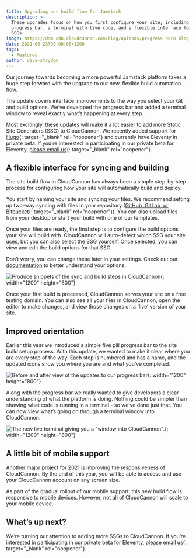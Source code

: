 ```yaml
---
title: Upgrading our build flow for Jamstack
description: >-
  These upgrades focus on how you first configure your site, including a
  progress bar, a terminal with live code, and a flexible interface for more
  SSGs. 
image: https://dam-cdn.cloudcannon.com/blog/uploads/progress-hero-blog-1200x800-3.png
date: 2021-06-23T00:00:00+1200
tags:
  - Features
author: dave-strydom
---
```

Our journey towards becoming a more powerful Jamstack platform takes a huge step forward with the upgrade to our new, flexible build automation flow.&nbsp;

The update covers interface improvements to the way you select your Git and build options. We’ve developed the progress bar and added a terminal window to reveal exactly what’s happening at every step.&nbsp;

Most excitingly, these updates will make it a lot easier to add more Static Site Generators (SSG) to CloudCannon. We recently added support for [Hugo](https://cloudcannon.com/blog/hugo-support-in-cloudcannon/){: target="_blank" rel="noopener"} and currently have Eleventy in private beta. If you’re interested in participating in our private beta for Eleventy, [please email us](https://cloudcannon.com/documentation/support/){: target="_blank" rel="noopener"}. &nbsp;

## A flexible interface for syncing and building

The site build flow in CloudCannon has always been a simple step-by-step process for configuring how your site will automatically build and deploy.&nbsp;&nbsp;

You start by naming your site and syncing your files. We recommend setting up two-way syncing with files in your repository ([GitHub, GitLab, or Bitbucket](https://cloudcannon.com/sync/){: target="_blank" rel="noopener"}). You can also upload files from your desktop or start your build with one of our templates. &nbsp;&nbsp;

Once your files are ready, the final step is to configure the build options your site will build with. CloudCannon will auto-detect which SSG your site uses, but you can also select the SSG yourself. Once selected, you can view and edit the build options for that SSG.

Don’t worry, you can change these later in your settings. Check out our [documentation](https://cloudcannon.com/documentation/build/setup/configuration/#configuration) to better understand your options.

![Produce snippets of the sync and build steps in CloudCannon](https://dam-cdn.cloudcannon.com/blog/blog/uploads/sync-build-blog-1200x800.png "Produce snippets of the sync and build steps in CloudCannon"){: width="1200" height="800"}

Once your first build is processed, CloudCannon serves your site on a free testing domain. You can also see all your files in CloudCannon, open the editor to make changes, and view those changes on a 'live’ version of your site.&nbsp;

## Improved orientation

Earlier this year we introduced a simple five pill progress bar to the site build setup process. With this update, we wanted to make it clear where you are every step of the way. Each step is numbered and has a name, and the updated icons show you where you are and what you’ve completed.&nbsp;

![Before and after view of the updates to our progress bar](https://dam-cdn.cloudcannon.com/blog/blog/uploads/progress-bar-blog-1200x800.png "Before and after view of the updates to our progress bar"){: width="1200" height="800"}

Along with the progress bar we really wanted to give developers a clear understanding of what the platform is doing. Nothing could be simpler than showing what code is running in a terminal - so we’ve done just that. You can now view what’s going on through a terminal window into CloudCannon.

![The new live terminal giving you a &quot;window into CloudCannon&quot;.](/blog/uploads/terminal-blog-1200x800.png "The new live terminal giving you a &quot;window into CloudCannon&quot;."){: width="1200" height="800"}

## A little bit of mobile support

Another major project for 2021 is improving the responsiveness of CloudCannon. By the end of this year, you will be able to access and use your CloudCannon account on any screen size.

As part of the gradual rollout of our mobile support, this new build flow is responsive to mobile devices. However, not all of CloudCannon will scale to your mobile device.&nbsp;

## What’s up next?

We’re turning our attention to adding more SSGs to CloudCannon. If you’re interested in participating in our private beta for Eleventy, [please email us](https://cloudcannon.com/documentation/support/){: target="_blank" rel="noopener"}.

&nbsp;
